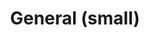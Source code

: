 ---
layout: child_layout/cargo_categories_category
title: General (small)
permalink: /cargo-categories/general-freight/general-small/
hero: /assets/img/content/hero/fullsize/general_small.jpg
side_nav_id: 3
hero_classes: is-fullscreen
content_type: cargo_item
---